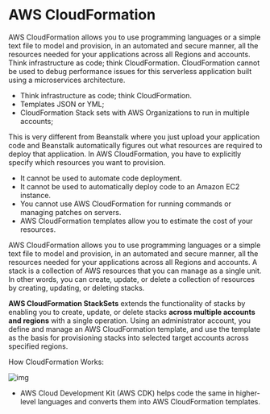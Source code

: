 # AWS CloudFormation

AWS CloudFormation allows you to use programming languages or a simple text file to model and provision, in an automated and secure manner, all the resources needed for your applications across all Regions and accounts. Think infrastructure as code; think CloudFormation. CloudFormation cannot be used to debug performance issues for this serverless application built using a microservices architecture.

- Think infrastructure as code; think CloudFormation.
- Templates JSON or YML;
- CloudFormation Stack sets with AWS Organizations to run in multiple accounts;

This is very different from Beanstalk where you just upload your application code and Beanstalk automatically figures out what resources are required to deploy that application. In AWS CloudFormation, you have to explicitly specify which resources you want to provision.

- It cannot be used to automate code deployment.
- It cannot be used to automatically deploy code to an Amazon EC2 instance.
- You cannot use AWS CloudFormation for running commands or managing patches on servers.
- AWS CloudFormation templates allow you to estimate the cost of your resources.

AWS CloudFormation allows you to use programming languages or a simple text file to model and provision, in an automated and secure manner, all the resources needed for your applications across all Regions and accounts. A stack is a collection of AWS resources that you can manage as a single unit. In other words, you can create, update, or delete a collection of resources by creating, updating, or deleting stacks.

**AWS CloudFormation StackSets** extends the functionality of stacks by enabling you to create, update, or delete stacks **across multiple accounts and regions** with a single operation. Using an administrator account, you define and manage an AWS CloudFormation template, and use the template as the basis for provisioning stacks into selected target accounts across specified regions.

How CloudFormation Works:

![img](https://d1.awsstatic.com/Products/product-name/diagrams/product-page-diagram_CloudFormation.ad3a4c93b4fdd3366da3da0de4fb084d89a5d761.png)

- AWS Cloud Development Kit (AWS CDK) helps code the same in higher-level languages and converts them into AWS CloudFormation templates.
